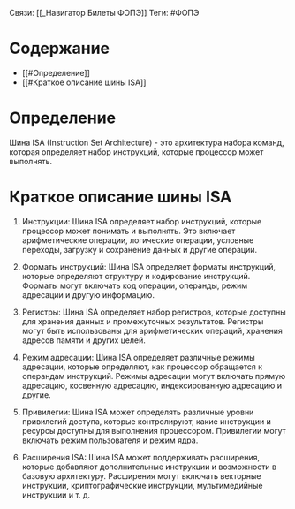 Связи: [[_Навигатор Билеты ФОПЭ]]
Теги: #ФОПЭ 

# Содержание
- [[#Определение]]
- [[#Краткое описание шины ISA]]

# Определение
Шина ISA (Instruction Set Architecture) - это архитектура набора команд, которая определяет набор инструкций, которые процессор может выполнять.

# Краткое описание шины ISA
1. Инструкции: Шина ISA определяет набор инструкций, которые процессор может понимать и выполнять. Это включает арифметические операции, логические операции, условные переходы, загрузку и сохранение данных и другие операции.
    
2. Форматы инструкций: Шина ISA определяет форматы инструкций, которые определяют структуру и кодирование инструкций. Форматы могут включать код операции, операнды, режим адресации и другую информацию.
    
3. Регистры: Шина ISA определяет набор регистров, которые доступны для хранения данных и промежуточных результатов. Регистры могут быть использованы для арифметических операций, хранения адресов памяти и других целей.
    
4. Режим адресации: Шина ISA определяет различные режимы адресации, которые определяют, как процессор обращается к операндам инструкций. Режимы адресации могут включать прямую адресацию, косвенную адресацию, индексированную адресацию и другие.
    
5. Привилегии: Шина ISA может определять различные уровни привилегий доступа, которые контролируют, какие инструкции и ресурсы доступны для выполнения процессором. Привилегии могут включать режим пользователя и режим ядра.
    
6. Расширения ISA: Шина ISA может поддерживать расширения, которые добавляют дополнительные инструкции и возможности в базовую архитектуру. Расширения могут включать векторные инструкции, криптографические инструкции, мультимедийные инструкции и т. д.